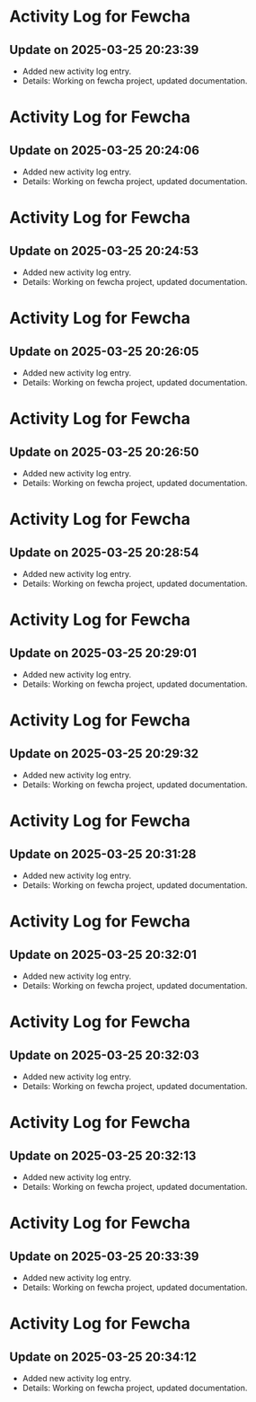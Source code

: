 # Activity Log for Fewcha

## Update on 2025-03-25 20:23:39
- Added new activity log entry.
- Details: Working on fewcha project, updated documentation.

# Activity Log for Fewcha

## Update on 2025-03-25 20:24:06
- Added new activity log entry.
- Details: Working on fewcha project, updated documentation.

# Activity Log for Fewcha

## Update on 2025-03-25 20:24:53
- Added new activity log entry.
- Details: Working on fewcha project, updated documentation.

# Activity Log for Fewcha

## Update on 2025-03-25 20:26:05
- Added new activity log entry.
- Details: Working on fewcha project, updated documentation.

# Activity Log for Fewcha

## Update on 2025-03-25 20:26:50
- Added new activity log entry.
- Details: Working on fewcha project, updated documentation.

# Activity Log for Fewcha

## Update on 2025-03-25 20:28:54
- Added new activity log entry.
- Details: Working on fewcha project, updated documentation.

# Activity Log for Fewcha

## Update on 2025-03-25 20:29:01
- Added new activity log entry.
- Details: Working on fewcha project, updated documentation.

# Activity Log for Fewcha

## Update on 2025-03-25 20:29:32
- Added new activity log entry.
- Details: Working on fewcha project, updated documentation.

# Activity Log for Fewcha

## Update on 2025-03-25 20:31:28
- Added new activity log entry.
- Details: Working on fewcha project, updated documentation.

# Activity Log for Fewcha

## Update on 2025-03-25 20:32:01
- Added new activity log entry.
- Details: Working on fewcha project, updated documentation.

# Activity Log for Fewcha

## Update on 2025-03-25 20:32:03
- Added new activity log entry.
- Details: Working on fewcha project, updated documentation.

# Activity Log for Fewcha

## Update on 2025-03-25 20:32:13
- Added new activity log entry.
- Details: Working on fewcha project, updated documentation.

# Activity Log for Fewcha

## Update on 2025-03-25 20:33:39
- Added new activity log entry.
- Details: Working on fewcha project, updated documentation.

# Activity Log for Fewcha

## Update on 2025-03-25 20:34:12
- Added new activity log entry.
- Details: Working on fewcha project, updated documentation.

